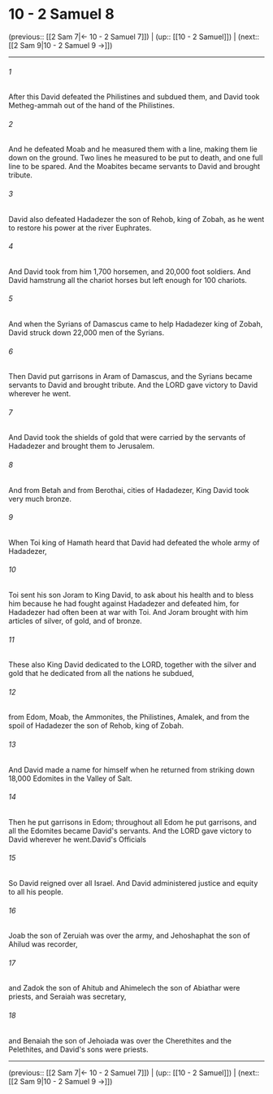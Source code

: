 # 10 - 2 Samuel 8

(previous:: [[2 Sam 7|← 10 - 2 Samuel 7]]) | (up:: [[10 - 2 Samuel]]) | (next:: [[2 Sam 9|10 - 2 Samuel 9 →]])

***


###### 1 
After this David defeated the Philistines and subdued them, and David took Metheg-ammah out of the hand of the Philistines. 

###### 2 
And he defeated Moab and he measured them with a line, making them lie down on the ground. Two lines he measured to be put to death, and one full line to be spared. And the Moabites became servants to David and brought tribute. 

###### 3 
David also defeated Hadadezer the son of Rehob, king of Zobah, as he went to restore his power at the river Euphrates. 

###### 4 
And David took from him 1,700 horsemen, and 20,000 foot soldiers. And David hamstrung all the chariot horses but left enough for 100 chariots. 

###### 5 
And when the Syrians of Damascus came to help Hadadezer king of Zobah, David struck down 22,000 men of the Syrians. 

###### 6 
Then David put garrisons in Aram of Damascus, and the Syrians became servants to David and brought tribute. And the LORD gave victory to David wherever he went. 

###### 7 
And David took the shields of gold that were carried by the servants of Hadadezer and brought them to Jerusalem. 

###### 8 
And from Betah and from Berothai, cities of Hadadezer, King David took very much bronze. 

###### 9 
When Toi king of Hamath heard that David had defeated the whole army of Hadadezer, 

###### 10 
Toi sent his son Joram to King David, to ask about his health and to bless him because he had fought against Hadadezer and defeated him, for Hadadezer had often been at war with Toi. And Joram brought with him articles of silver, of gold, and of bronze. 

###### 11 
These also King David dedicated to the LORD, together with the silver and gold that he dedicated from all the nations he subdued, 

###### 12 
from Edom, Moab, the Ammonites, the Philistines, Amalek, and from the spoil of Hadadezer the son of Rehob, king of Zobah. 

###### 13 
And David made a name for himself when he returned from striking down 18,000 Edomites in the Valley of Salt. 

###### 14 
Then he put garrisons in Edom; throughout all Edom he put garrisons, and all the Edomites became David's servants. And the LORD gave victory to David wherever he went.David's Officials 

###### 15 
So David reigned over all Israel. And David administered justice and equity to all his people. 

###### 16 
Joab the son of Zeruiah was over the army, and Jehoshaphat the son of Ahilud was recorder, 

###### 17 
and Zadok the son of Ahitub and Ahimelech the son of Abiathar were priests, and Seraiah was secretary, 

###### 18 
and Benaiah the son of Jehoiada was over the Cherethites and the Pelethites, and David's sons were priests.

***

(previous:: [[2 Sam 7|← 10 - 2 Samuel 7]]) | (up:: [[10 - 2 Samuel]]) | (next:: [[2 Sam 9|10 - 2 Samuel 9 →]])
